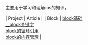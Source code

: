主要用于学习和理解ios的知识，

| Project | Article |
| Block | [block基础](contents/block/block基础.md) <br> [__block关键字](contents/block/__block关键字.md) <br> [block的循环引用](contents/block/block的循环引用.md) <br> [block的内存管理](contents/block/block的内存管理.md) |